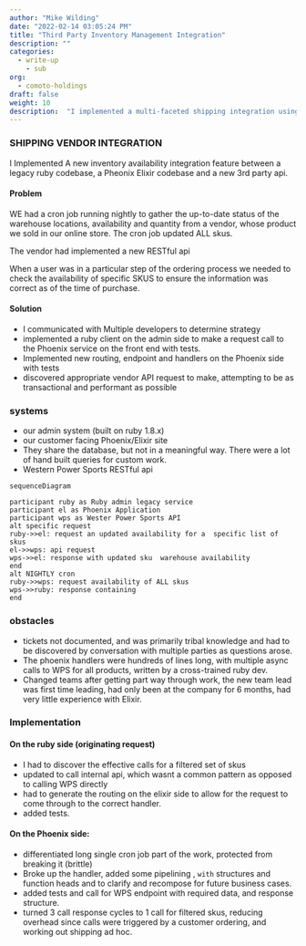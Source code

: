 ```yaml
---
author: "Mike Wilding"
date: "2022-02-14 03:05:24 PM"
title: "Third Party Inventory Management Integration"
description: ""
categories:
  - write-up
    - sub
org:
  - comoto-holdings
draft: false
weight: 10
description:  "I implemented a multi-faceted shipping integration using Elixir and Ruby "
---
```



### SHIPPING VENDOR INTEGRATION

I Implemented A new inventory availability integration feature between a legacy ruby codebase, a Pheonix Elixir codebase and a new 3rd party api.


#### Problem

WE had a cron job running nightly to gather the up-to-date status of the warehouse locations, availability and quantity from a vendor, whose product we sold in our online store. The cron job updated ALL skus.

The vendor had implemented a new RESTful api

When a user was in a particular step of the ordering process we needed to check the availability of specific SKUS to ensure the information was correct as of the time of purchase.  

#### Solution

- I communicated with Multiple developers to determine strategy
- implemented a ruby client on the admin side to make a request call to the Phoenix service  on the front end with tests.
- Implemented new routing, endpoint and handlers on the Phoenix side with tests
- discovered appropriate vendor API request to make, attempting to be as transactional and performant as possible

<!--more-->


###  systems 

- our admin system (built on ruby 1.8.x)
- our customer facing Phoenix/Elixir site
- They share the database, but not in a meaningful way. There were a lot of
  hand built queries for custom work.
- Western Power Sports RESTful api

```mermaid
sequenceDiagram 

participant ruby as Ruby admin legacy service
participant el as Phoenix Application
participant wps as Wester Power Sports API
alt specific request
ruby->>el: request an updated availability for a  specific list of skus 
el->>wps: api request
wps->>el: response with updated sku  warehouse availability
end
alt NIGHTLY cron
ruby->>wps: request availability of ALL skus
wps->>ruby: response containing
end

```

### obstacles

- tickets not documented, and was primarily tribal knowledge and had to be discovered by conversation with multiple parties as questions arose.
- The phoenix handlers were hundreds of lines long, with multiple async calls to WPS for all products, written by a cross-trained ruby dev.
- Changed teams after getting part way through work, the new team lead was first time leading, had only been at the company for 6 months, had very little experience with Elixir.

### Implementation

#### On the ruby side (originating request)

- I had to discover the effective calls for a filtered set of skus
- updated to call internal api, which wasnt a common pattern as opposed to calling WPS directly
- had to generate the routing on the elixir side to allow for the request to come through to the correct handler.
- added tests.

#### On the Phoenix side:

- differentiated long single cron job part of the work, protected from breaking it (brittle)
- Broke up the handler, added some pipelining , `with` structures and function heads and to clarify and recompose for future business cases.
- added tests and call for WPS endpoint with required data, and response structure.
- turned 3 call response cycles to 1 call for filtered skus, reducing overhead since calls were triggered by a customer ordering, and working out shipping ad hoc.
<!--more-->
